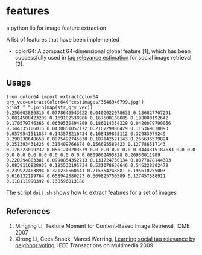 features
========

a python lib for image feature extraction

A list of features that have been implemented

+ color64: A compact 64-dimensional global feature [1], which has been successfully used in [tag relevance estimation](https://github.com/li-xirong/tagrel/) for social image retrieval [2].


## Usage 

```
from color64 import extractColor64
qry_vec=extractColor64("testimages/3546946799.jpg")
print " ".join(map(str,qry_vec))
0.256603866816 0.0778646543622 0.0402022078633 0.136827707291 0.0814508423209 0.169182538986 0.167500168085 0.198000192642 0.170579746366 0.0639530494809 0.186014354229 0.0420079790056 0.144335106015 0.0430851057172 0.210729986429 0.115369670093 0.0579541511834 0.143578216434 0.168439865112 0.32083979249 0.290238648653 0.0975492745638 0.187142521143 0.265635579824 0.351393431425 0.316409766674 0.156695589423 0.127786517143 0.176223099232 0.0561240203679 0.0 0.0 0.0 0.0 0.0444315187633 0.0 0.0 0.0 0.0 0.0 0.0 0.0 0.0 0.0 0.0809062495828 0.20950011909 0.220294803381 0.0990854352713 0.131724730134 0.0877878144383 0.0838116928935 0.185533195734 0.531078636646 0.545228302479 0.239922463894 0.321230560541 0.215354248881 0.195610255003 0.616132199764 0.658942580223 0.369825750589 0.127457588911 0.118111990392 0.138596013188
```

The script `doit.sh` shows how to extract features for a set of images


## References

1. Mingjing Li, Texture Moment for Content-Based Image Retrieval, ICME 2007
2. Xirong Li, Cees Snoek, Marcel Worring, [Learning social tag relevance by neighbor voting](http://www.science.uva.nl/research/publications/2009/LiITM2009/), IEEE Transactions on Multimedia 2009

 
